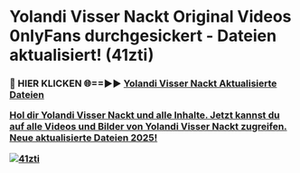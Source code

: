 # Yolandi Visser Nackt Original Videos 0nlyFans durchgesickert - Dateien aktualisiert! (41zti)

<h3>🔴 HIER KLICKEN 🌐==►► <a href="https://tinyurl.com/h6vf6nb8" rel="nofollow">Yolandi Visser Nackt Aktualisierte Dateien

Hol dir Yolandi Visser Nackt und alle Inhalte. Jetzt kannst du auf alle Videos und Bilder von Yolandi Visser Nackt zugreifen. Neue aktualisierte Dateien 2025!

[![41zti](https://i.imgur.com/sD4kR3V.gif)](https://tinyurl.com/h6vf6nb8)
